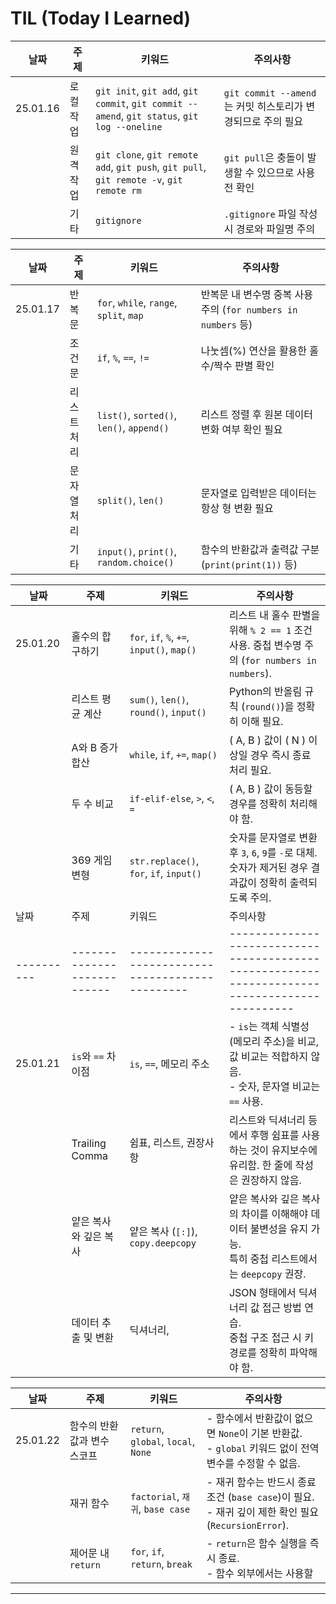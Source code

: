 # TIL (Today I Learned)

| 날짜     | 주제          | 키워드                                                                                 | 주의사항                                             |
|----------|---------------|---------------------------------------------------------------------------------------|----------------------------------------------------|
| 25.01.16 | 로컬 작업     | `git init`, `git add`, `git commit`, `git commit --amend`, `git status`, `git log --oneline` | `git commit --amend`는 커밋 히스토리가 변경되므로 주의 필요 |
|          | 원격 작업     | `git clone`, `git remote add`, `git push`, `git pull`, `git remote -v`, `git remote rm` | `git pull`은 충돌이 발생할 수 있으므로 사용 전 확인 |
|          | 기타          | `gitignore`                                                                           | `.gitignore` 파일 작성 시 경로와 파일명 주의          |

| 날짜     | 주제          | 키워드                                                                                 | 주의사항                                             |
|----------|---------------|---------------------------------------------------------------------------------------|----------------------------------------------------|
| 25.01.17 | 반복문        | `for`, `while`, `range`, `split`, `map`                                               | 반복문 내 변수명 중복 사용 주의 (`for numbers in numbers` 등) |
|          | 조건문        | `if`, `%`, `==`, `!=`                                                                 | 나눗셈(%) 연산을 활용한 홀수/짝수 판별 확인         |
|          | 리스트 처리   | `list()`, `sorted()`, `len()`, `append()`                                              | 리스트 정렬 후 원본 데이터 변화 여부 확인 필요      |
|          | 문자열 처리   | `split()`, `len()`                                                                    | 문자열로 입력받은 데이터는 항상 형 변환 필요        |
|          | 기타          | `input()`, `print()`, `random.choice()`                                               | 함수의 반환값과 출력값 구분 (`print(print(1))` 등) |

| 날짜     | 주제          | 키워드                                     | 주의사항                                             |
|----------|---------------|-------------------------------------------|----------------------------------------------------|
| 25.01.20 | 홀수의 합 구하기 | `for`, `if`, `%`, `+=`, `input()`, `map()` | 리스트 내 홀수 판별을 위해 `% 2 == 1` 조건 사용. 중첩 변수명 주의 (`for numbers in numbers`). |
|          | 리스트 평균 계산 | `sum()`, `len()`, `round()`, `input()`     | Python의 반올림 규칙 (`round()`)을 정확히 이해 필요. |
|          | A와 B 증가 합산 | `while`, `if`, `+=`, `map()`               | \( A, B \) 값이 \( N \) 이상일 경우 즉시 종료 처리 필요. |
|          | 두 수 비교     | `if-elif-else`, `>`, `<`, `=`              | \( A, B \) 값이 동등할 경우를 정확히 처리해야 함. |
|          | 369 게임 변형  | `str.replace()`, `for`, `if`, `input()`    | 숫자를 문자열로 변환 후 `3`, `6`, `9`를 `-`로 대체. 숫자가 제거된 경우 결과값이 정확히 출력되도록 주의. |
| 날짜     | 주제                      | 키워드                                          | 주의사항                                                                                       |
|----------|---------------------------|------------------------------------------------|----------------------------------------------------------------------------------------------|
| 25.01.21 | `is`와 `==` 차이점        | `is`, `==`, 메모리 주소                        | - `is`는 객체 식별성(메모리 주소)을 비교, 값 비교는 적합하지 않음.<br>- 숫자, 문자열 비교는 `==` 사용. |
|          | Trailing Comma           | 쉼표, 리스트, 권장사항                         | 리스트와 딕셔너리 등에서 후행 쉼표를 사용하는 것이 유지보수에 유리함. 한 줄에 작성은 권장하지 않음.       |
|          | 얕은 복사와 깊은 복사     | 얕은 복사 (`[:]`), `copy.deepcopy`             | 얕은 복사와 깊은 복사의 차이를 이해해야 데이터 불변성을 유지 가능.<br>특히 중첩 리스트에서는 `deepcopy` 권장. |
|          | 데이터 추출 및 변환       | 딕셔너리,                   | JSON 형태에서 딕셔너리 값 접근 방법 연습.<br>중첩 구조 접근 시 키 경로를 정확히 파악해야 함.              |

| 날짜     | 주제                      | 키워드                                      | 주의사항                                                                                   |
|----------|---------------------------|--------------------------------------------|------------------------------------------------------------------------------------------|
| 25.01.22 | 함수의 반환값과 변수 스코프 | `return`, `global`, `local`, `None`         | - 함수에서 반환값이 없으면 `None`이 기본 반환값.<br>- `global` 키워드 없이 전역 변수를 수정할 수 없음. |
|          | 재귀 함수                 | `factorial`, `재귀`, `base case`            | - 재귀 함수는 반드시 종료 조건 (`base case`)이 필요.<br>- 재귀 깊이 제한 확인 필요 (`RecursionError`). |
|          | 제어문 내 `return`         | `for`, `if`, `return`, `break`             | - `return`은 함수 실행을 즉시 종료.<br>- 함수 외부에서는 사용할

---
